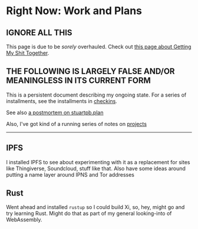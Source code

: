 # Right Now: Work and Plans

## IGNORE ALL THIS

This page is due to be *sorely* overhauled. Check out [this page about Getting My Shit Together][GYST].

[GYST]: 1da0f61f-c2bb-4b9d-99da-e3f07e18556a.md

## THE FOLLOWING IS LARGELY FALSE AND/OR MEANINGLESS IN ITS CURRENT FORM

This is a persistent document describing my ongoing state. For a series of installments, see the installments in [checkins][].

[checkins]: afcfaa78-ef7e-429e-a2ea-0b5c7abaf7b7.md

See also [a postmortem on stuartpb.plan][planfile postmortem]

[planfile postmortem]: f359a1e5-3e4f-4d30-8be3-0d0635c77ea4.md

Also, I've got kind of a running series of notes on [projects][]

[projects]: 8509d6ba-3cdd-418a-82ea-94cc044b6aef.md

---

## IPFS

I installed IPFS to see about experimenting with it as a replacement for sites like Thingiverse, Soundcloud, stuff like that. Also have some ideas around putting a name layer around IPNS and Tor addresses

## Rust

Went ahead and installed `rustup` so I could build Xi, so, hey, might go and try learning Rust. Might do that as part of my general looking-into of WebAssembly.
